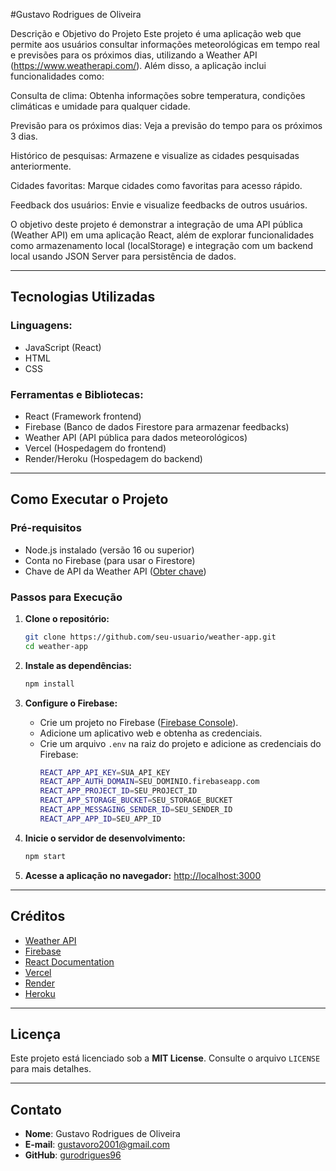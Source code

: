 #Gustavo Rodrigues de Oliveira

Descrição e Objetivo do Projeto
Este projeto é uma aplicação web que permite aos usuários consultar informações meteorológicas em tempo real e previsões para os próximos dias, utilizando a Weather API (https://www.weatherapi.com/). Além disso, a aplicação inclui funcionalidades como:

Consulta de clima: Obtenha informações sobre temperatura, condições climáticas e umidade para qualquer cidade.

Previsão para os próximos dias: Veja a previsão do tempo para os próximos 3 dias.

Histórico de pesquisas: Armazene e visualize as cidades pesquisadas anteriormente.

Cidades favoritas: Marque cidades como favoritas para acesso rápido.

Feedback dos usuários: Envie e visualize feedbacks de outros usuários.

O objetivo deste projeto é demonstrar a integração de uma API pública (Weather API) em uma aplicação React, além de explorar funcionalidades como armazenamento local (localStorage) e integração com um backend local usando JSON Server para persistência de dados.

---

## Tecnologias Utilizadas
### Linguagens:
- JavaScript (React)
- HTML
- CSS

### Ferramentas e Bibliotecas:
- React (Framework frontend)
- Firebase (Banco de dados Firestore para armazenar feedbacks)
- Weather API (API pública para dados meteorológicos)
- Vercel (Hospedagem do frontend)
- Render/Heroku (Hospedagem do backend)

---

## Como Executar o Projeto
### Pré-requisitos
- Node.js instalado (versão 16 ou superior)
- Conta no Firebase (para usar o Firestore)
- Chave de API da Weather API ([Obter chave](https://www.weatherapi.com/))

### Passos para Execução
1. **Clone o repositório:**
   ```sh
   git clone https://github.com/seu-usuario/weather-app.git
   cd weather-app
   ```

2. **Instale as dependências:**
   ```sh
   npm install
   ```

3. **Configure o Firebase:**
   - Crie um projeto no Firebase ([Firebase Console](https://console.firebase.google.com/)).
   - Adicione um aplicativo web e obtenha as credenciais.
   - Crie um arquivo `.env` na raiz do projeto e adicione as credenciais do Firebase:
     ```sh
     REACT_APP_API_KEY=SUA_API_KEY
     REACT_APP_AUTH_DOMAIN=SEU_DOMINIO.firebaseapp.com
     REACT_APP_PROJECT_ID=SEU_PROJECT_ID
     REACT_APP_STORAGE_BUCKET=SEU_STORAGE_BUCKET
     REACT_APP_MESSAGING_SENDER_ID=SEU_SENDER_ID
     REACT_APP_APP_ID=SEU_APP_ID
     ```

4. **Inicie o servidor de desenvolvimento:**
   ```sh
   npm start
   ```

5. **Acesse a aplicação no navegador:**
   [http://localhost:3000](http://localhost:3000)

---

## Créditos
- [Weather API](https://www.weatherapi.com/)
- [Firebase](https://firebase.google.com/)
- [React Documentation](https://reactjs.org/)
- [Vercel](https://vercel.com/)
- [Render](https://render.com/)
- [Heroku](https://www.heroku.com/)

---

## Licença
Este projeto está licenciado sob a **MIT License**. Consulte o arquivo `LICENSE` para mais detalhes.

---

## Contato
- **Nome**: Gustavo Rodrigues de Oliveira
- **E-mail**: gustavoro2001@gmail.com
- **GitHub**: [gurodrigues96](https://github.com/gurodrigues96)

